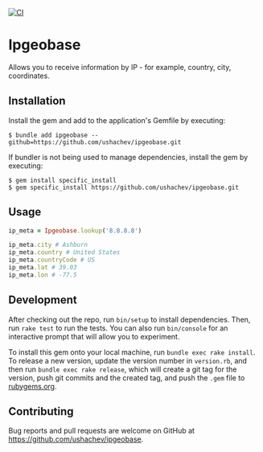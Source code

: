 [![CI](https://github.com/ushachev/ipgeobase/actions/workflows/main.yml/badge.svg)](https://github.com/ushachev/ipgeobase/actions/workflows/main.yml)

# Ipgeobase

Allows you to receive information by IP - for example, country, city, coordinates.

## Installation

Install the gem and add to the application's Gemfile by executing:

    $ bundle add ipgeobase --github=https://github.com/ushachev/ipgeobase.git

If bundler is not being used to manage dependencies, install the gem by executing:

    $ gem install specific_install
    $ gem specific_install https://github.com/ushachev/ipgeobase.git

## Usage

```ruby
ip_meta = Ipgeobase.lookup('8.8.8.8')

ip_meta.city # Ashburn
ip_meta.country # United States
ip_meta.countryCode # US
ip_meta.lat # 39.03
ip_meta.lon # -77.5
```

## Development

After checking out the repo, run `bin/setup` to install dependencies. Then, run `rake test` to run the tests. You can also run `bin/console` for an interactive prompt that will allow you to experiment.

To install this gem onto your local machine, run `bundle exec rake install`. To release a new version, update the version number in `version.rb`, and then run `bundle exec rake release`, which will create a git tag for the version, push git commits and the created tag, and push the `.gem` file to [rubygems.org](https://rubygems.org).

## Contributing

Bug reports and pull requests are welcome on GitHub at https://github.com/ushachev/ipgeobase.
